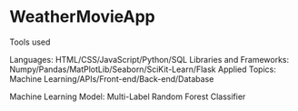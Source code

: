 # WeatherMovieApp
Tools used

Languages: HTML/CSS/JavaScript/Python/SQL
Libraries and Frameworks: Numpy/Pandas/MatPlotLib/Seaborn/SciKit-Learn/Flask
Applied Topics: Machine Learning/APIs/Front-end/Back-end/Database

Machine Learning Model: Multi-Label Random Forest Classifier
